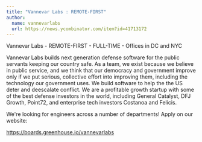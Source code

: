 ```yaml
---
title: "Vannevar Labs : REMOTE-FIRST"
author:
  name: vannevarlabs
  url: https://news.ycombinator.com/item?id=41713172
---
```

Vannevar Labs - REMOTE-FIRST - FULL-TIME - Offices in DC and NYC

Vannevar Labs builds next generation defense software for the public servants keeping our country safe. As a team, we exist because we believe in public service, and we think that our democracy and government improve only if we put serious, collective effort into improving them, including the technology our government uses. We build software to help the the US deter and deescalate conflict. We are a profitable growth startup with some of the best defense investors in the world, including General Catalyst, DFJ Growth, Point72, and enterprise tech investors Costanoa and Felicis.

We&#x27;re looking for engineers across a number of departments! Apply on our website:

<a href="https:&#x2F;&#x2F;boards.greenhouse.io&#x2F;vannevarlabs" rel="nofollow">https:&#x2F;&#x2F;boards.greenhouse.io&#x2F;vannevarlabs</a>
<JobApplication />
